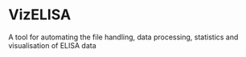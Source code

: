 # VizELISA
A tool for automating the file handling, data processing, statistics and visualisation of ELISA data
